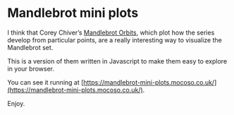 # Mandlebrot mini plots

I think that Corey Chiver’s [Mandlebrot
Orbits](https://github.com/cjbayesian/datascience-utils/blob/master/Mandelbrot_orbits.ipynb),
which plot how the series develop from particular points, are a really
interesting way to visualize the Mandlebrot set.

This is a version of them written in Javascript to make them easy to explore in your browser.

You can see it running at
[https://mandlebrot-mini-plots.mocoso.co.uk/](https://mandlebrot-mini-plots.mocoso.co.uk/).

Enjoy.
